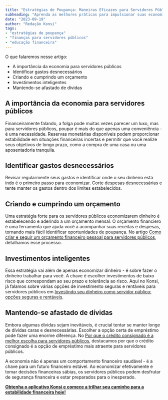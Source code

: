 ```yaml
---
title: "Estratégias de Poupança: Maneiras Eficazes para Servidores Públicos Aumentarem suas Economias"
subheading: "Aprenda as melhores práticas para impulsionar suas economias e garantir um futuro financeiro estável."
date: "2023-09-19"
author: "Redação Konsi"
tags:
- "estratégias de poupança"
- "finanças para servidores públicos"
- "educação financeira"
---
```


O que falaremos nesse artigo:

- A importância da economia para servidores públicos
- Identificar gastos desnecessários
- Criando e cumprindo um orçamento
- Investimentos inteligentes
- Mantendo-se afastado de dívidas

## A importância da economia para servidores públicos

Financeiramente falando, a folga pode muitas vezes parecer um luxo, mas para servidores públicos, poupar é mais do que apenas uma conveniência - é uma necessidade. Reservas monetárias disponíveis podem proporcionar estabilidade em situações financeiras incertas e permitir que você realize seus objetivos de longo prazo, como a compra de uma casa ou uma aposentadoria tranquila.

## Identificar gastos desnecessários

Revisar regularmente seus gastos e identificar onde o seu dinheiro está indo é o primeiro passo para economizar. Corte despesas desnecessárias e tente manter os gastos dentro dos limites estabelecidos.

## Criando e cumprindo um orçamento

Uma estratégia forte para os servidores públicos economizarem dinheiro é estabelecendo e aderindo a um orçamento mensal. O orçamento financiero é uma ferramenta que ajuda você a acompanhar suas receitas e despesas, tornando mais fácil identificar oportunidades de poupança. No artigo [Como criar e seguir um orçamento financeiro pessoal para servidores públicos](https://konsi.com.br/postagens/como-criar-e-seguir-um-oramento-financeiro-pessoal-para-servidores-pblicos), detalhamos esse processo. 

## Investimentos inteligentes

Essa estratégia vai além de apenas economizar dinheiro - é sobre fazer o dinheiro trabalhar para você. A chave é escolher investimentos de baixo risco que correspondam ao seu prazo e tolerância ao risco. Aqui no Konsi, já falamos sobre várias opções de investimento seguras e rentáveis para servidores públicos em [Investindo seu dinheiro como servidor público: opções seguras e rentáveis](https://konsi.com.br/postagens/investindo-seu-dinheiro-como-servidor-pblico-opes-seguras-e-rentveis).

## Mantendo-se afastado de dívidas

Embora algumas dívidas sejam inevitáveis, é crucial tentar se manter longe de dívidas caras e desnecessárias. Escolher a opção certa de empréstimo pode fazer uma enorme diferença. No [Por que o crédito consignado é a melhor escolha para servidores públicos](https://konsi.com.br/postagens/por-que-o-crdito-consignado-a-melhor-escolha-para-servidores-pblicos), destacamos por que o crédito consignado é a opção de empréstimo mais atraente para servidores públicos. 

A economia não é apenas um comportamento financeiro saudável - é a chave para um futuro financeiro estável. Ao economizar efetivamente e tomar decisões financeiras sábias, os servidores públicos podem desfrutar de segurança financeira e estar preparados para o inesperado.

__[Obtenha o aplicativo Konsi e comece a trilhar seu caminho para a estabilidade financeira hoje!](https://konsi.com.br/download-app)__
